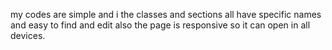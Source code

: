 my codes are simple and i the classes and sections all have specific names and easy to find and edit also the page is responsive so it can open in all devices.

